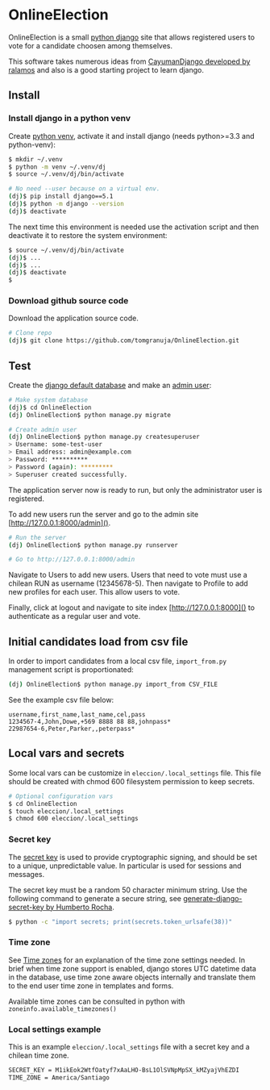 # OnlineElection

OnlineElection is a small [python django](https://www.djangoproject.com/) site that allows registered users to vote for a candidate choosen among themselves.

This software takes numerous ideas from [CayumanDjango developed by ralamos](https://github.com/tomgranuja/CayumanDjango) and also is a good starting project to learn django.

## Install

### Install django in a python venv

Create [python venv](https://docs.python.org/3/library/venv.html), activate it and install django (needs python>=3.3 and python-venv):

```bash
$ mkdir ~/.venv
$ python -m venv ~/.venv/dj
$ source ~/.venv/dj/bin/activate

# No need --user because on a virtual env.
(dj)$ pip install django==5.1
(dj)$ python -m django --version
(dj)$ deactivate
```

The next time this environment is needed
use the activation script and then deactivate it to restore the system environment:

```bash
$ source ~/.venv/dj/bin/activate
(dj)$ ...
(dj)$ ...
(dj)$ deactivate
$ 
```

### Download github source code

Download the application source code.

```bash
# Clone repo
(dj)$ git clone https://github.com/tomgranuja/OnlineElection.git
```

## Test

Create the [django default database](https://docs.djangoproject.com/en/5.1/intro/tutorial02/#database-setup) and make an [admin user](https://docs.djangoproject.com/en/5.1/intro/tutorial02/#creating-an-admin-user):


```bash
# Make system database
(dj)$ cd OnlineElection
(dj) OnlineElection$ python manage.py migrate

# Create admin user
(dj) OnlineElection$ python manage.py createsuperuser
> Username: some-test-user
> Email address: admin@example.com
> Password: **********
> Password (again): *********
> Superuser created successfully.
```

The application server now is ready to run, but only the administrator user is registered.

To add new users run the server and go to the admin site [http://127.0.0.1:8000/admin]().

```bash
# Run the server
(dj) OnlineElection$ python manage.py runserver

# Go to http://127.0.0.1:8000/admin
```

Navigate to Users to add new users. Users that need to vote must use a chilean RUN as username (12345678-5). Then navigate to Profile to add new profiles for each user. This allow users to vote.

Finally, click at logout and navigate to site index [http://127.0.0.1:8000]() to authenticate as a regular user and vote.

## Initial candidates load from csv file

In order to import candidates from a local csv file, `import_from.py` management script is proportionated:

```bash
(dj) OnlineElection$ python manage.py import_from CSV_FILE
```

See the example csv file below:

```csv
username,first_name,last_name,cel,pass
1234567-4,John,Dowe,+569 8888 88 88,johnpass*
22987654-6,Peter,Parker,,peterpass*
```

## Local vars and secrets

Some local vars can be customize in `eleccion/.local_settings` file. This file should be created with chmod 600 filesystem permission to keep secrets.

``` bash
# Optional configuration vars
$ cd OnlineElection
$ touch eleccion/.local_settings
$ chmod 600 eleccion/.local_settings
```

### Secret key

The [secret key](https://docs.djangoproject.com/en/5.1/ref/settings/#secret-key) is used to provide cryptographic signing, and should be set to a unique, unpredictable value. In particular is used for sessions and messages.

The secret key must be a random 50 character minimum string. Use the following command to generate a secure string, see [generate-django-secret-key by Humberto Rocha](https://humberto.io/blog/tldr-generate-django-secret-key/).

```bash
$ python -c "import secrets; print(secrets.token_urlsafe(38))"
```

### Time zone

See [Time zones](https://docs.djangoproject.com/en/5.1/topics/i18n/timezones/) for an explanation of the time zone settings needed. In brief when time zone support is enabled, django stores UTC datetime data in the database, use time zone aware objects internally and translate them to the end user time zone in templates and forms.

Available time zones can be consulted in python with `zoneinfo.available_timezones()`

### Local settings example

This is an example `eleccion/.local_settings` file with a secret key and a chilean time zone.

```bash
SECRET_KEY = M1ikEok2WtfOatyf7xAaLHO-BsL1OlSVNpMpSX_kMZyajVhEZDI
TIME_ZONE = America/Santiago
```

